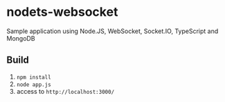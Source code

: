 nodets-websocket
================

Sample application using Node.JS, WebSocket, Socket.IO, TypeScript and MongoDB

## Build

1. ``npm install``
2. ``node app.js``
3. access to ``http://localhost:3000/``
